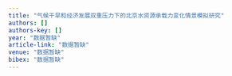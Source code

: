 ```yaml
---
title: "气候干旱和经济发展双重压力下的北京水资源承载力变化情景模拟研究"
authors: []
authors-key: []
year: "数据暂缺"
article-link: "数据暂缺"
venue: "数据暂缺"
bibex: "数据暂缺"
---
```

